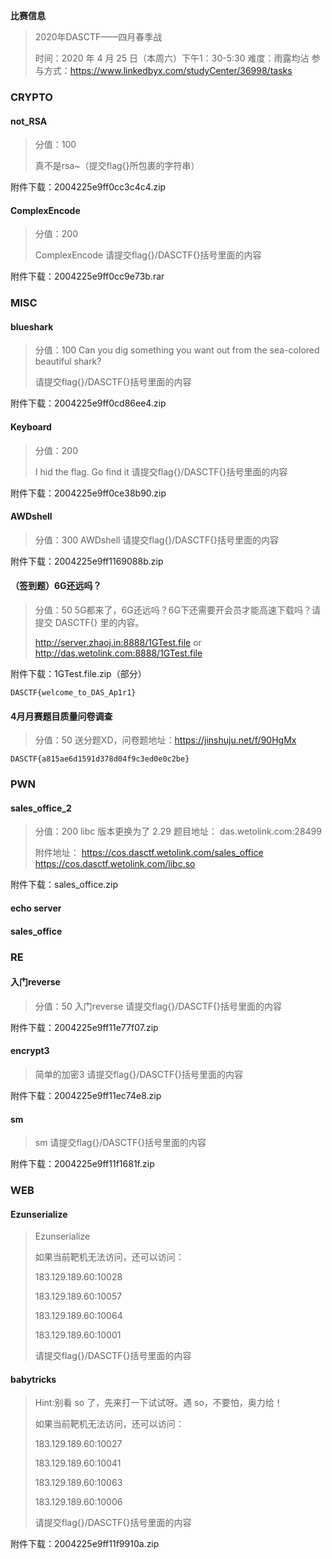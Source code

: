 **比赛信息**

> 2020年DASCTF——四月春季战
>
> 时间：2020 年 4 月 25 日（本周六）下午1：30-5:30
> 难度：雨露均沾
> 参与方式：https://www.linkedbyx.com/studyCenter/36998/tasks



### CRYPTO

#### not_RSA

> 分值：100
>
> 真不是rsa~（提交flag{}所包裹的字符串）

附件下载：2004225e9ff0cc3c4c4.zip



#### ComplexEncode

> 分值：200
>
> ComplexEncode 请提交flag{}/DASCTF{}括号里面的内容

附件下载：2004225e9ff0cc9e73b.rar



### MISC

#### blueshark

> 分值：100
> Can you dig something you want out from the sea-colored beautiful shark? 
>
> 请提交flag{}/DASCTF{}括号里面的内容

附件下载：2004225e9ff0cd86ee4.zip



#### Keyboard

> 分值：200
>
> I hid the flag. Go find it 请提交flag{}/DASCTF{}括号里面的内容

附件下载：2004225e9ff0ce38b90.zip



#### AWDshell

> 分值：300
> AWDshell 请提交flag{}/DASCTF{}括号里面的内容

附件下载：2004225e9ff1169088b.zip



#### （签到题）6G还远吗？

> 分值：50
> 5G都来了，6G还远吗？6G下还需要开会员才能高速下载吗？请提交 DASCTF{} 里的内容。
>
> http://server.zhaoj.in:8888/1GTest.file or http://das.wetolink.com:8888/1GTest.file

附件下载：1GTest.file.zip（部分）

```
DASCTF{welcome_to_DAS_Ap1r1}
```



#### 4月月赛题目质量问卷调查

> 分值：50
> 送分题XD，问卷题地址：https://jinshuju.net/f/90HgMx

```
DASCTF{a815ae6d1591d378d04f9c3ed0e0c2be}
```



### PWN

#### sales_office_2

> 分值：200
> libc 版本更换为了 2.29 题目地址： das.wetolink.com:28499 
>
> 附件地址： https://cos.dasctf.wetolink.com/sales_office https://cos.dasctf.wetolink.com/libc.so

附件下载：sales_office.zip



#### echo server



#### sales_office



### RE

#### 入门reverse

> 分值：50
> 入门reverse 请提交flag{}/DASCTF{}括号里面的内容

附件下载：2004225e9ff11e77f07.zip



#### encrypt3

> 简单的加密3 请提交flag{}/DASCTF{}括号里面的内容

附件下载：2004225e9ff11ec74e8.zip



#### sm

> sm 请提交flag{}/DASCTF{}括号里面的内容

附件下载：2004225e9ff11f1681f.zip



### WEB

#### Ezunserialize

> Ezunserialize 
>
> 如果当前靶机无法访问，还可以访问： 
>
> 183.129.189.60:10028 
>
> 183.129.189.60:10057 
>
> 183.129.189.60:10064 
>
> 183.129.189.60:10001
>
> 请提交flag{}/DASCTF{}括号里面的内容



#### babytricks

> Hint:别看 so 了，先来打一下试试呀。遇 so，不要怕，奥力给！ 
>
> 如果当前靶机无法访问，还可以访问： 
>
> 183.129.189.60:10027 
>
> 183.129.189.60:10041 
>
> 183.129.189.60:10063 
>
> 183.129.189.60:10006
>
> 请提交flag{}/DASCTF{}括号里面的内容

附件下载：2004225e9ff11f9910a.zip